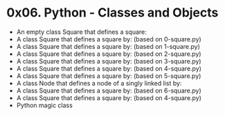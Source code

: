 # 0x06. Python - Classes and Objects
* An empty class Square that defines a square:
* A class Square that defines a square by: (based on 0-square.py)
* A class Square that defines a square by: (based on 1-square.py)
* A class Square that defines a square by: (based on 2-square.py)
* A class Square that defines a square by: (based on 3-square.py)
* A class Square that defines a square by: (based on 4-square.py)
* A class Square that defines a square by: (based on 5-square.py)
* A class Node that defines a node of a singly linked list by:
* A class Square that defines a square by: (based on 6-square.py)
* A class Square that defines a square by: (based on 4-square.py)
* Python magic class
